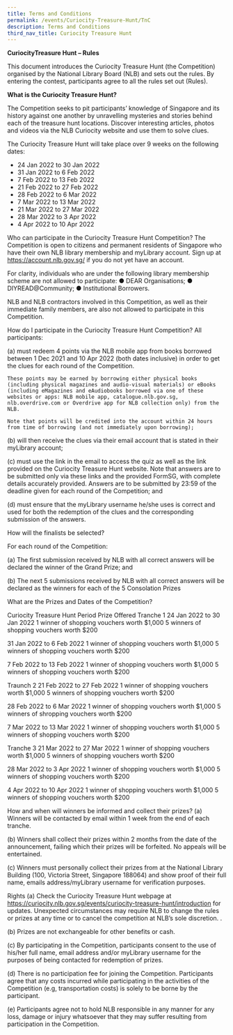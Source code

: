 ```yaml
---
title: Terms and Conditions
permalink: /events/Curiocity-Treasure-Hunt/TnC
description: Terms and Conditions
third_nav_title: Curiocity Treasure Hunt
---
```

**CuriocityTreasure Hunt  – Rules**

This document introduces the Curiocity Treasure Hunt (the Competition) organised by the National Library Board (NLB) and sets out the rules.  By entering the contest, participants agree to all the rules set out (Rules).  

**What is the Curiocity Treasure Hunt?**

The Competition seeks to pit participants’ knowledge of Singapore and its history against one another by unravelling mysteries and stories behind each of the treasure hunt locations. Discover interesting articles, photos and videos via the NLB Curiocity website and use them to solve clues.

The Curiocity Treasure Hunt will take place over 9 weeks on the following dates:

* 24 Jan 2022 to 30 Jan 2022 
* 31 Jan 2022 to 6 Feb 2022 
* 7 Feb 2022 to 13 Feb 2022 
* 21 Feb 2022 to 27 Feb 2022 
* 28 Feb 2022 to 6 Mar 2022
* 7 Mar 2022 to 13 Mar 2022
* 21 Mar 2022 to 27 Mar 2022 
* 28 Mar 2022 to 3 Apr 2022
* 4 Apr 2022 to 10 Apr 2022

Who can participate in the Curiocity Treasure Hunt Competition?
The Competition is open to citizens and permanent residents of Singapore who have their own NLB library membership and myLibrary account. Sign up at https://account.nlb.gov.sg/ if you do not yet have an account.  

For clarity, individuals who are under the following library membership scheme are not allowed to participate:
●	DEAR Organisations;
●	DIYREAD@Community;
●	Institutional Borrowers.

NLB and NLB contractors involved in this Competition, as well as their immediate family members, are also not allowed to participate in this Competition.

How do I participate in the Curiocity Treasure Hunt Competition?
All participants:

(a)	must redeem 4 points via the NLB mobile app from books borrowed between 1 Dec 2021 and 10 Apr 2022 (both dates inclusive) in order to get the clues for each round of the Competition. 

	These points may be earned by borrowing either physical books (including physical magazines and audio-visual materials) or eBooks (including eMagazines and eAudiobooks borrowed via one of these websites or apps: NLB mobile app, catalogue.nlb.gov.sg, nlb.overdrive.com or Overdrive app for NLB collection only) from the NLB. 

	Note that points will be credited into the account within 24 hours from time of borrowing (and not immediately upon borrowing);  

(b)	will then receive the clues via their email account that is stated in their myLibrary account;

(c)	must use the link in the email to access the quiz as well as the link provided on the Curiocity Treasure Hunt website. Note that answers are to be submitted only via these links and the provided FormSG, with complete details accurately provided. Answers are to be submitted by 23:59 of the deadline given for each round of the Competition; and

(d)	must ensure that the myLibrary username he/she uses is correct and used for both the redemption of the clues and the corresponding submission of the answers.


How will the finalists be selected? 

For each round of the Competition:

(a)	The first submission received by NLB with all correct answers will be declared the winner of the Grand Prize; and

(b)	The next 5 submissions received by NLB with all correct answers will be declared as the winners for each of the 5 Consolation Prizes


What are the Prizes and Dates of the Competition?

Curiocity Treasure Hunt Period
	Prize Offered
Tranche 1
24 Jan 2022 to 30 Jan 2022 	1 winner of shopping vouchers worth $1,000 
5 winners of shopping vouchers worth $200

31 Jan 2022 to 6 Feb 2022 	1 winner of shopping vouchers worth $1,000 
5 winners of shopping vouchers worth $200

7 Feb 2022 to 13 Feb 2022 	1 winner of shopping vouchers worth $1,000 
5 winners of shopping vouchers worth $200

Traunch 2
21 Feb 2022 to 27 Feb 2022 	1 winner of shopping vouchers worth $1,000 
5 winners of shopping vouchers worth $200

28 Feb 2022 to 6 Mar 2022	1 winner of shopping vouchers worth $1,000 
5 winners of shropping vouchers worth $200

7 Mar 2022 to 13 Mar 2022	1 winner of shopping vouchers worth $1,000 
5 winners of shopping vouchers worth $200

Tranche 3
21 Mar 2022 to 27 Mar 2022 	1 winner of shopping vouchers worth $1,000 
5 winners of shopping vouchers worth $200

28 Mar 2022 to 3 Apr 2022	1 winner of shopping vouchers worth $1,000 
5 winners of shopping vouchers worth $200

4 Apr 2022 to 10 Apr 2022	1 winner of shopping vouchers worth $1,000 
5 winners of shopping vouchers worth $200



How and when will winners be informed and collect their prizes?
(a)	Winners will be contacted by email within 1 week from the end of each tranche. 

(b)	Winners shall collect their prizes within 2 months from the date of the announcement, failing which their prizes will be forfeited. No appeals will be entertained. 

(c)	Winners must personally collect their prizes from at the National Library Building (100, Victoria Street, Singapore 188064) and show proof of their full name, emails address/myLibrary username for verification purposes.

Rights 
(a)	Check the Curiocity Treasure Hunt webpage at https://curiocity.nlb.gov.sg/events/curiocity-treasure-hunt/introduction for updates. Unexpected circumstances may require NLB to change the rules or prizes at any time or to cancel the competition at NLB’s sole discretion.     . 

(b)	Prizes are not exchangeable for other benefits or cash. 

(c)	By participating in the Competition, participants consent to the use of his/her full name, email address and/or myLibrary username for the purposes of being  contacted for redemption of prizes. 

(d)	There is no participation fee for joining the Competition. Participants agree that any costs incurred while participating in the activities of the Competition (e.g, transportation costs) is solely to be borne by the participant.

(e)	Participants agree not to hold NLB responsible in any manner for any loss, damage or injury whatsoever that they may suffer resulting from participation in the Competition. 
 

